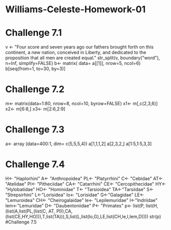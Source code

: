 # Williams-Celeste-Homework-01
# Challenge 7.1
v <- "Four score and seven years ago our fathers brought forth on this continent, a new nation, conceived in Liberty, and dedicated to the proposition that all men are created equal."
str_split(v, boundary("word"), n=Inf, simplify=FALSE)
b<- matrix( data= a[[1]], nrow=5, ncol=6)
b[seq(from=1, to=30, by=3)]
# Challenge 7.2
m<- matrix(data=1:80, nrow=8, ncol=10, byrow=FALSE)
x1<- m[,c(2,3,6)]
x2<- m[6:8,]
x3<- m[2:6,2:9]
# Challenge 7.3
a<- array (data=400:1, dim= c(5,5,5,4))
a[1,1,1,2]
a[2,3,2,]
a[1:5,1:5,3,3]
# Challenge 7.4
H<- "Haplorhini"
A<- "Anthropoidea"
PL<- "Platyrrhini"
C<- "Cebidae"
AT<- "Atelidae"
PI<- "Pitheciidae"
CA<- "Catarrhini"
CE<- "Cercopithecidae"
HY<- "Hylobatidae"
HO<- "Hominidae"
T<- "Tarsioidea"
TA<-"Tarsiidae"
S<- "Strepsirhini"
L<-"Lorisidea"
lo<- "Lorisidae"
G<-"Galagidae"
LE<- "Lemuroidea"
CH<- "Cheirogalaidae"
le<- "Lepilemuridae"
I<-"Indriidae"
lem<-"Lemuridae"
D<- "Daubentoniidae"
P<- "Primates"
p<- list(P, list(H, (list(A,list(PL,(list(C, AT, PI)),CA,(list(CE,HY,HO))),T,list(TA))),S,list(L,list(lo,G),LE,list(CH,le,I,lem,D))))
str(p)
#Challenge 7.5

